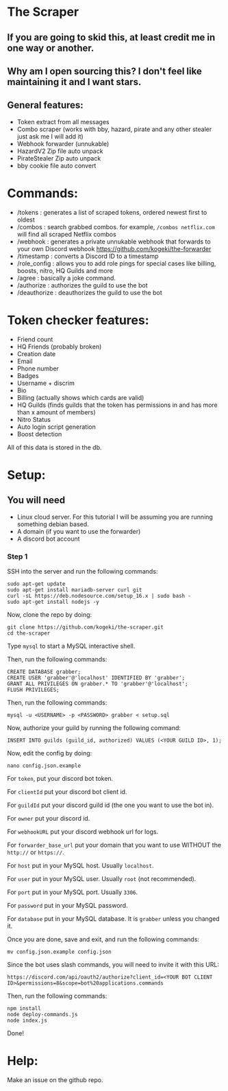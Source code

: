 # The Scraper

## If you are going to skid this, at least credit me in one way or another.

## Why am I open sourcing this? I don't feel like maintaining it and I want stars.

## General features:

- Token extract from all messages
- Combo scraper (works with bby, hazard, pirate and any other stealer just ask me I will add it)
- Webhook forwarder (unnukable)
- HazardV2 Zip file auto unpack
- PirateStealer Zip auto unpack
- bby cookie file auto convert

# Commands:

- /tokens : generates a list of scraped tokens, ordered newest first to oldest
- /combos : search grabbed combos. for example, `/combos netflix.com` will find all scraped Netflix combos
- /webhook : generates a private unnukable webhook that forwards to your own Discord webhook https://github.com/kogeki/the-forwarder
- /timestamp : converts a Discord ID to a timestamp
- /role_config : allows you to add role pings for special cases like billing, boosts, nitro, HQ Guilds and more
- /agree : basically a joke command.
- /authorize : authorizes the guild to use the bot
- /deauthorize : deauthorizes the guild to use the bot

# Token checker features:

- Friend count
- HQ Friends (probably broken)
- Creation date
- Email
- Phone number
- Badges
- Username + discrim
- Bio
- Billing (actually shows which cards are valid)
- HQ Guilds (finds guilds that the token has permissions in and has more than x amount of members)
- Nitro Status
- Auto login script generation
- Boost detection

All of this data is stored in the db.

# Setup:

## You will need

- Linux cloud server. For this tutorial I will be assuming you are running something debian based.
- A domain (if you want to use the forwarder)
- A discord bot account

### Step 1

SSH into the server and run the following commands:

```
sudo apt-get update
sudo apt-get install mariadb-server curl git
curl -sL https://deb.nodesource.com/setup_16.x | sudo bash -
sudo apt-get install nodejs -y
```

Now, clone the repo by doing:

```
git clone https://github.com/kogeki/the-scraper.git
cd the-scraper
```

Type `mysql` to start a MySQL interactive shell.

Then, run the following commands:

```
CREATE DATABASE grabber;
CREATE USER 'grabber'@'localhost' IDENTIFIED BY 'grabber';
GRANT ALL PRIVILEGES ON grabber.* TO 'grabber'@'localhost';
FLUSH PRIVILEGES;
```

Then, run the following commands:

```
mysql -u <USERNAME> -p <PASSWORD> grabber < setup.sql
```

Now, authorize your guild by running the following command:

```
INSERT INTO guilds (guild_id, authorized) VALUES (<YOUR GUILD ID>, 1);
```

Now, edit the config by doing:

```
nano config.json.example
```

For `token`, put your discord bot token.

For `clientId` put your discord bot client id.

For `guildId` put your discord guild id (the one you want to use the bot in).

For `owner` put your discord id.

For `webhookURL` put your discord webhook url for logs.

For `forwarder_base_url` put your domain that you want to use WITHOUT the `http://` or `https://`.

For `host` put in your MySQL host. Usually `localhost`.

For `user` put in your MySQL user. Usually `root` (not recommended).

For `port` put in your MySQL port. Usually `3306`.

For `password` put in your MySQL password.

For `database` put in your MySQL database. It is `grabber` unless you changed it.

Once you are done, save and exit, and run the following commands:

```
mv config.json.example config.json
```

Since the bot uses slash commands, you will need to invite it with this URL:

```
https://discord.com/api/oauth2/authorize?client_id=<YOUR BOT CLIENT ID>&permissions=8&scope=bot%20applications.commands
```

Then, run the following commands:

```
npm install
node deploy-commands.js
node index.js
```

Done!

# Help:

Make an issue on the github repo.
